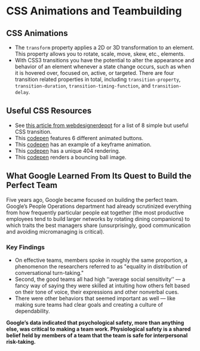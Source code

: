 # CSS Animations and Teambuilding

## CSS Animations
- The `transform` property applies a 2D or 3D transformation to an element. This property allows you to rotate, scale, move, skew, etc., elements.
- With CSS3 transitions you have the potential to alter the appearance and behavior of an element whenever a state change occurs, such as when it is hovered over, focused on, active, or targeted. There are four transition related properties in total, including `transition-property`, `transition-duration`, `transition-timing-function`, and `transition-delay`.

## Useful CSS Resources
- See [this article from webdesignerdepot](http://www.webdesignerdepot.com/2014/05/8-simple-css3-transitions-that-will-wow-your-users) for a list of 8 simple but useful CSS transition. 
- This [codepen](https://codepen.io/retyui/pen/ByoaXV) features 6 different animated buttons. 
- This [codepen](https://codepen.io/akshaychauhan/pen/oAfae) has an example of a keyframe animation.
- This [codepen](https://codepen.io/kieranfivestars/pen/MYdQxX) has a unique 404 rendering.
- This [codepen](https://codepen.io/dp_lewis/pen/gCfBv) renders a bouncing ball image.



## What Google Learned From Its Quest to Build the Perfect Team
Five years ago, Google became focused on building the perfect team. Google’s People Operations department had already scrutinized everything from how frequently particular people eat together (the most productive employees tend to build larger networks by rotating dining companions) to which traits the best managers share (unsurprisingly, good communication and avoiding micromanaging is critical).

### Key Findings
- On effective teams, members spoke in roughly the same proportion, a phenomenon the researchers referred to as "equality in distribution of conversational turn-taking."
- Second, the good teams all had high ‘‘average social sensitivity’’ — a fancy way of saying they were skilled at intuiting how others felt based on their tone of voice, their expressions and other nonverbal cues. 
- There were other behaviors that seemed important as well — like making sure teams had clear goals and creating a culture of dependability. 

**Google’s data indicated that psychological safety, more than anything else, was critical to making a team work. Physiological safety is a shared belief held by members of a team that the team is safe for interpersonal risk-taking.** 
